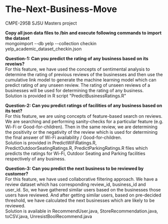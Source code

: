 The-Next-Business-Move
======================

CMPE-295B SJSU Masters project

<b> Copy all json data files to <Mongo-Installation-Dir>/bin and execute following commands to import the dataset </b> <br />
mongoimport --db yelp --collection checkin yelp\_academic\_dataset_checkin.json

<b> Question-1: Can you predict the rating of any business based on its reveiws? </b> <br />
For this feature, we have used the concepts of sentimental analysis to determine the rating of previous reviews of the businesses and then use the cumulative link model to generate the machine learning model which can predict rating of any unseen review. The rating of unseen reviews of a businesses will be used for determining the rating of any business. <br />
Solution is provided in R script "PredictBusinessRatings.R"


<b> Question-2: Can you predict ratings of facilities of any business based on its text? </b> <br />
For this feature, we are using concepts of feature-based search on reviews. We are searching and performing sanity-checks for a particular feature (e.g. Wi-Fi or Good-for-children). Then in the same review, we are determining the positivity or the negativity of the review which is used for determining the final answer of Wi-Fi availability / Good-for-children. <br /> Solution is provided in PredictWiFiRatings.R, PredictOutdoorSeatingRatings.R, PredictParkingRatings.R files which predicts the ratings for Wi-Fi, Outdoor Seating and Parking facilities respectively of any business.


<b> Question-3: Can you predict the next business to be reviewed by customer? </b> <br />
For this feature, we have used collaborative filtering approach. We have a review dataset which has corresponding review_id, business\_id and user_id. So, we have gathered similar users based on the businesses those users have reviewed. And after getting similar users, based on pre-decided threshold, we have calculated the next businesses which are likely to be reviewed. <br />
Solution is available in RecommendUser.java, StoreRecommendation.java, toCSV.java, UnresistBoolRecommend.java
